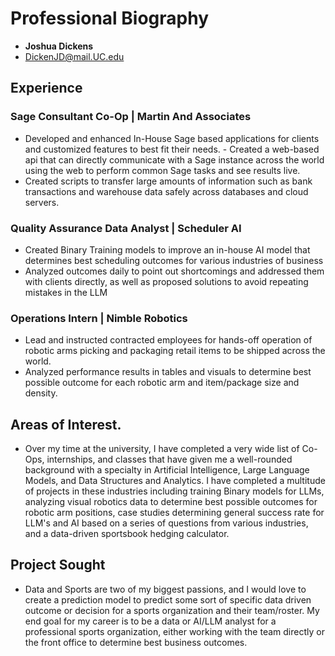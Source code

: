 # Professional Biography

- **Joshua Dickens**
- DickenJD@mail.UC.edu


## Experience

### **Sage Consultant Co-Op** | Martin And Associates

- Developed and enhanced In-House Sage based applications for clients and customized features to best fit their needs. - Created a web-based api that can directly communicate with a Sage instance across the world using the web to perform common Sage tasks and see results live.
- Created scripts to transfer large amounts of information such as bank transactions and warehouse data safely across databases and cloud servers.


### **Quality Assurance Data Analyst** | Scheduler AI

- Created Binary Training models to improve an in-house AI model that determines best scheduling outcomes for various industries of business
- Analyzed outcomes daily to point out shortcomings and addressed them with clients directly, as well as proposed solutions to avoid repeating mistakes in the LLM


### **Operations Intern** | Nimble Robotics

- Lead and instructed contracted employees for hands-off operation of robotic arms picking and packaging retail items to be shipped across the world. 
- Analyzed performance results in tables and visuals to determine best possible outcome for each robotic arm and item/package size and density.

## Areas of Interest.

- Over my time at the university, I have completed a very wide list of Co-Ops, internships, and classes that have given me a well-rounded background with a specialty in Artificial Intelligence, Large Language Models, and Data Structures and Analytics. I have completed a multitude of projects in these industries including training Binary models for LLMs, analyzing visual robotics data to determine best possible outcomes for robotic arm positions, case studies determining general success rate for LLM's and AI based on a series of questions from various industries, and a data-driven sportsbook hedging calculator.

## Project Sought

- Data and Sports are two of my biggest passions, and I would love to create a prediction model to predict some sort of specific data driven outcome or decision for a sports organization and their team/roster. My end goal for my career is to be a data or AI/LLM analyst for a professional sports organization, either working with the team directly or the front office to determine best business outcomes.
